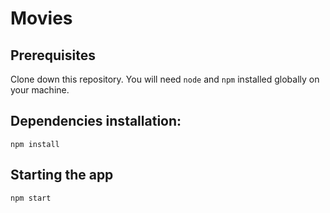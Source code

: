 # Movies
## Prerequisites
Clone down this repository. You will need `node` and `npm` installed globally on your machine.

## Dependencies installation:
```
npm install
```

## Starting the app
```
npm start
```
